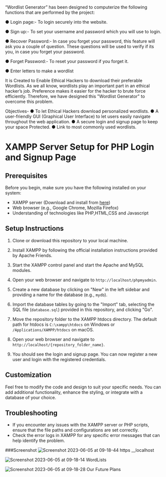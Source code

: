 “Wordlist Generator” has been designed to computerize the
following functions that are performed by the project:

● Login page:- To login securely into the website.

● Sign up:- To set your username and password which you
will use to login.

● Recover Password:- In case you forget your password,
this feature will ask you a couple of question. These
questions will be used to verify if its you, in case you
forget your password.

● Forget Password:- To reset your password if you forget
it.

● Enter letters to make a wordlist



It is Created to Enable Ethical Hackers to download their preferable Wordlists.
As we all know, wordlists play an important part in an ethical
hacker’s job. Preference makes it easier for the hacker to brute
force efficiently. Therefore, we have designed this "Wordlist Generator" to overcome this problem.



Objectives-
● To let Ethical Hackers download personalized wordlists.
● A user-friendly GUI (Graphical User Interface) to let
users easily navigate throughout the web application.
● A secure login and signup page to keep your space
Protected.
● Link to most commonly used wordlists.
# XAMPP Server Setup for PHP Login and Signup Page


## Prerequisites

Before you begin, make sure you have the following installed on your system:

- XAMPP server (Download and install from [here](https://www.apachefriends.org/index.html))
- Web browser (e.g., Google Chrome, Mozilla Firefox)
- Understanding of technologies like PHP,HTML,CSS and Javascript

## Setup Instructions

1. Clone or download this repository to your local machine.

2. Install XAMPP by following the official installation instructions provided by Apache Friends.

3. Start the XAMPP control panel and start the Apache and MySQL modules.

4. Open your web browser and navigate to `http://localhost/phpmyadmin`.

5. Create a new database by clicking on "New" in the left sidebar and providing a name for the database (e.g., `mydb`).

6. Import the database tables by going to the "Import" tab, selecting the SQL file (`database.sql`) provided in this repository, and clicking "Go".

7. Move the repository folder to the XAMPP htdocs directory. The default path for htdocs is `C:\xampp\htdocs` on Windows or `/Applications/XAMPP/htdocs` on macOS.

8. Open your web browser and navigate to `http://localhost/{repository_folder_name}`.

9. You should see the login and signup page. You can now register a new user and login with the registered credentials.



## Customization

Feel free to modify the code and design to suit your specific needs. You can add additional functionality, enhance the styling, or integrate with a database of your choice.

## Troubleshooting

- If you encounter any issues with the XAMPP server or PHP scripts, ensure that the file paths and configurations are set correctly.
- Check the error logs in XAMPP for any specific error messages that can help identify the problem.

###Screenshot
![Screenshot 2023-06-05 at 09-18-44 https __localhost](https://github.com/Dheerajjha451/wordlist.github.io/assets/106474979/0f847f99-c7ee-4356-8eaa-3c7f48f8afa8)


![Screenshot 2023-06-05 at 09-18-14 WordLists](https://github.com/Dheerajjha451/wordlist.github.io/assets/106474979/0afab4c4-1c34-41f9-a0bd-ac9a4cd1b011)

![Screenshot 2023-06-05 at 09-18-28 Our Future Plans](https://github.com/Dheerajjha451/wordlist.github.io/assets/106474979/a733c71a-a5fe-404c-87cd-c85c7d1975a6)




